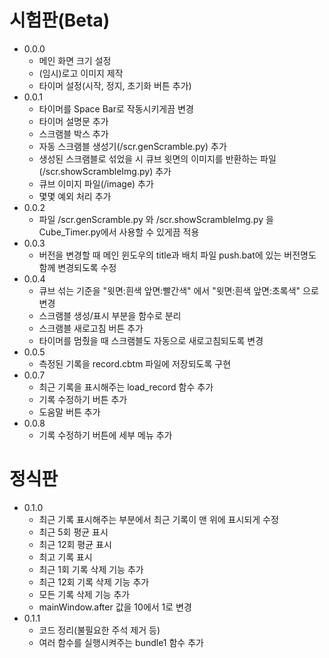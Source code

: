 # 시험판(Beta)
* 0.0.0
    * 메인 화면 크기 설정
    * (임시)로고 이미지 제작
    * 타이머 설정(시작, 정지, 초기화 버튼 추가)
* 0.0.1
    * 타이머를 Space Bar로 작동시키게끔 변경
    * 타이머 설명문 추가
    * 스크램블 박스 추가
    * 자동 스크램블 생성기(/scr.genScramble.py) 추가
    * 생성된 스크램블로 섞었을 시 큐브 윗면의 이미지를 반환하는 파일(/scr.showScrambleImg.py) 추가
    * 큐브 이미지 파일(/image) 추가
    * 몇몇 예외 처리 추가
* 0.0.2
    * 파일 /scr.genScramble.py 와 /scr.showScrambleImg.py 을 Cube_Timer.py에서 사용할 수 있게끔 적용
* 0.0.3
    * 버전을 변경할 때 메인 윈도우의 title과 배치 파일 push.bat에 있는 버전명도 함께 변경되도록 수정
* 0.0.4
    * 큐브 섞는 기준을 "윗면:흰색 앞면:빨간색" 에서 "윗면:흰색 앞면:초록색" 으로 변경
    * 스크램블 생성/표시 부분을 함수로 분리
    * 스크램블 새로고침 버튼 추가
    * 타이머를 멈췄을 때 스크램블도 자동으로 새로고침되도록 변경
* 0.0.5
    * 측정된 기록을 record.cbtm 파일에 저장되도록 구현
* 0.0.7
    * 최근 기록을 표시해주는 load_record 함수 추가
    * 기록 수정하기 버튼 추가
    * 도움말 버튼 추가
* 0.0.8
    * 기록 수정하기 버튼에 세부 메뉴 추가

# 정식판
* 0.1.0
    * 최근 기록 표시해주는 부분에서 최근 기록이 맨 위에 표시되게 수정
    * 최근 5회 평균 표시
    * 최근 12회 평균 표시
    * 최고 기록 표시
    * 최근 1회 기록 삭제 기능 추가
    * 최근 12회 기록 삭제 기능 추가
    * 모든 기록 삭제 기능 추가
    * mainWindow.after 값을 10에서 1로 변경
* 0.1.1
    * 코드 정리(불필요한 주석 제거 등)
    * 여러 함수를 실행시켜주는 bundle1 함수 추가
